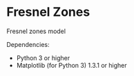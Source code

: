 Fresnel Zones
============

Fresnel zones model

Dependencies:
 * Python 3 or higher
 * Matplotlib (for Python 3) 1.3.1 or higher

